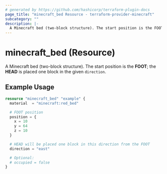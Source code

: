 ```yaml
---
# generated by https://github.com/hashicorp/terraform-plugin-docs
page_title: "minecraft_bed Resource - terraform-provider-minecraft"
subcategory: ""
description: |-
  A Minecraft bed (two-block structure). The start position is the FOOT; the HEAD is placed one block in the given direction.
---
```


# minecraft_bed (Resource)

A Minecraft bed (two-block structure). The start position is the **FOOT**; the **HEAD** is placed one block in the given `direction`.

## Example Usage

```terraform
resource "minecraft_bed" "example" {
  material  = "minecraft:red_bed"

  # FOOT position
  position = {
    x = 10
    y = 64
    z = 10
  }

  # HEAD will be placed one block in this direction from the FOOT
  direction = "east"

  # Optional:
  # occupied = false
}
